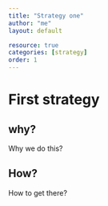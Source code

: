 ```yaml
---
title: "Strategy one"
author: "me"
layout: default

resource: true 
categories: [strategy]
order: 1
---
```


# First strategy

## why?
Why we do this?

## How?
How to get there?
